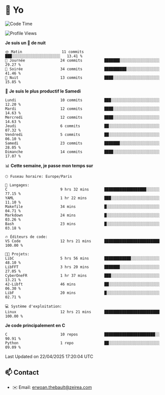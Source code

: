 # 👋 Yo

<!--START_SECTION:waka-->
![Code Time](http://img.shields.io/badge/Code%20Time-14%20hrs%206%20mins-blue)

![Profile Views](http://img.shields.io/badge/Vues%20du%20profil-172-blue)

**Je suis un 🦉 de nuit** 

```text
🌞 Matin                  11 commits          ███░░░░░░░░░░░░░░░░░░░░░░   13.41 % 
🌆 Journée                24 commits          ███████░░░░░░░░░░░░░░░░░░   29.27 % 
🌃 Soirée                 34 commits          ██████████░░░░░░░░░░░░░░░   41.46 % 
🌙 Nuit                   13 commits          ████░░░░░░░░░░░░░░░░░░░░░   15.85 % 
```
📅 **Je suis le plus productif le Samedi** 

```text
Lundi                    10 commits          ███░░░░░░░░░░░░░░░░░░░░░░   12.20 % 
Mardi                    12 commits          ████░░░░░░░░░░░░░░░░░░░░░   14.63 % 
Mercredi                 12 commits          ████░░░░░░░░░░░░░░░░░░░░░   14.63 % 
Jeudi                    6 commits           ██░░░░░░░░░░░░░░░░░░░░░░░   07.32 % 
Vendredi                 5 commits           ██░░░░░░░░░░░░░░░░░░░░░░░   06.10 % 
Samedi                   23 commits          ███████░░░░░░░░░░░░░░░░░░   28.05 % 
Dimanche                 14 commits          ████░░░░░░░░░░░░░░░░░░░░░   17.07 % 
```


📊 **Cette semaine, je passe mon temps sur** 

```text
🕑︎ Fuseau horaire: Europe/Paris

💬 Langages: 
C                        9 hrs 32 mins       ███████████████████░░░░░░   77.15 % 
YAML                     1 hr 22 mins        ███░░░░░░░░░░░░░░░░░░░░░░   11.10 % 
Makefile                 34 mins             █░░░░░░░░░░░░░░░░░░░░░░░░   04.71 % 
Markdown                 24 mins             █░░░░░░░░░░░░░░░░░░░░░░░░   03.26 % 
Bash                     23 mins             █░░░░░░░░░░░░░░░░░░░░░░░░   03.18 % 

🔥 Éditeurs de code: 
VS Code                  12 hrs 21 mins      █████████████████████████   100.00 % 

🐱‍💻 Projets: 
LibC                     5 hrs 56 mins       ████████████░░░░░░░░░░░░░   48.10 % 
LibFFT                   3 hrs 20 mins       ███████░░░░░░░░░░░░░░░░░░   27.05 % 
CyberOneFR               1 hr 37 mins        ███░░░░░░░░░░░░░░░░░░░░░░   13.21 % 
42-Libft                 46 mins             ██░░░░░░░░░░░░░░░░░░░░░░░   06.30 % 
LibF                     20 mins             █░░░░░░░░░░░░░░░░░░░░░░░░   02.71 % 

💻 Système d'exploitation: 
Linux                    12 hrs 21 mins      █████████████████████████   100.00 % 
```

**Je code principalement en C** 

```text
C                        10 repos            ███████████████████████░░   90.91 % 
Python                   1 repo              ██░░░░░░░░░░░░░░░░░░░░░░░   09.09 % 
```




 Last Updated on 22/04/2025 17:20:04 UTC
<!--END_SECTION:waka-->

## 📫 Contact

- ✉️ Email: erwoan.thebault@zeirea.com
